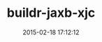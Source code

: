 ---
layout: post
title:  "buildr-jaxb-xjc"
repo:   "realityforge/buildr-jaxb-xjc"
date:   2015-02-18 17:12:12
gemurl: http://github.com/realityforge/buildr-jaxb-xjc
---